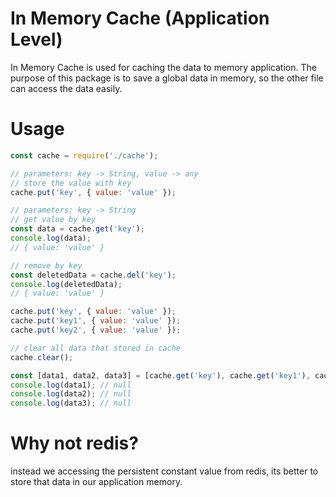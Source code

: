 # In Memory Cache (Application Level)
In Memory Cache is used for caching the data to memory application. The purpose of this package is to save a global data in memory, so the other file can access the data easily.

# Usage
```js
const cache = require('./cache');

// parameters: key -> String, value -> any
// store the value with key
cache.put('key', { value: 'value' });

// parameters: key -> String
// get value by key
const data = cache.get('key');
console.log(data);
// { value: 'value' }

// remove by key
const deletedData = cache.del('key');
console.log(deletedData);
// { value: 'value' }

cache.put('key', { value: 'value' });
cache.put('key1', { value: 'value' });
cache.put('key2', { value: 'value' });

// clear all data that stored in cache
cache.clear();

const [data1, data2, data3] = [cache.get('key'), cache.get('key1'), cache.get('key2')];
console.log(data1); // null
console.log(data2); // null
console.log(data3); // null

```

# Why not redis?
instead we accessing the persistent constant value from redis, its better to store that data in our application memory.

